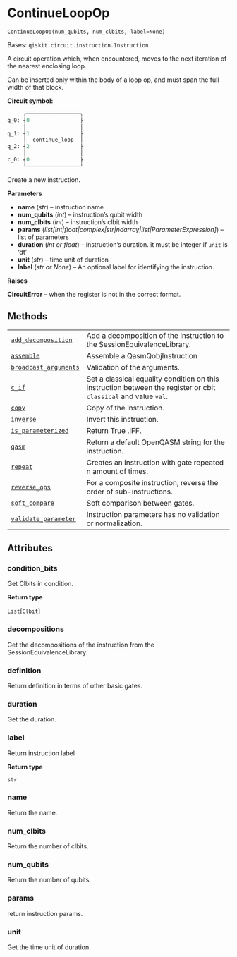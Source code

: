 # ContinueLoopOp

<span id="undefined" />

`ContinueLoopOp(num_qubits, num_clbits, label=None)`

Bases: `qiskit.circuit.instruction.Instruction`

A circuit operation which, when encountered, moves to the next iteration of the nearest enclosing loop.

<Admonition title="Note" type="note">
  Can be inserted only within the body of a loop op, and must span the full width of that block.
</Admonition>

**Circuit symbol:**

```python
     ┌─────────────────┐
q_0: ┤0                ├
     │                 │
q_1: ┤1                ├
     │  continue_loop  │
q_2: ┤2                ├
     │                 │
c_0: ╡0                ╞
     └─────────────────┘
```

Create a new instruction.

**Parameters**

*   **name** (*str*) – instruction name
*   **num\_qubits** (*int*) – instruction’s qubit width
*   **num\_clbits** (*int*) – instruction’s clbit width
*   **params** (*list\[int|float|complex|str|ndarray|list|ParameterExpression]*) – list of parameters
*   **duration** (*int or float*) – instruction’s duration. it must be integer if `unit` is ‘dt’
*   **unit** (*str*) – time unit of duration
*   **label** (*str or None*) – An optional label for identifying the instruction.

**Raises**

**CircuitError** – when the register is not in the correct format.

## Methods

|                                                                                                                                                                                  |                                                                                                                  |
| -------------------------------------------------------------------------------------------------------------------------------------------------------------------------------- | ---------------------------------------------------------------------------------------------------------------- |
| [`add_decomposition`](qiskit.circuit.ContinueLoopOp.add_decomposition#qiskit.circuit.ContinueLoopOp.add_decomposition "qiskit.circuit.ContinueLoopOp.add_decomposition")         | Add a decomposition of the instruction to the SessionEquivalenceLibrary.                                         |
| [`assemble`](qiskit.circuit.ContinueLoopOp.assemble#qiskit.circuit.ContinueLoopOp.assemble "qiskit.circuit.ContinueLoopOp.assemble")                                             | Assemble a QasmQobjInstruction                                                                                   |
| [`broadcast_arguments`](qiskit.circuit.ContinueLoopOp.broadcast_arguments#qiskit.circuit.ContinueLoopOp.broadcast_arguments "qiskit.circuit.ContinueLoopOp.broadcast_arguments") | Validation of the arguments.                                                                                     |
| [`c_if`](qiskit.circuit.ContinueLoopOp.c_if#qiskit.circuit.ContinueLoopOp.c_if "qiskit.circuit.ContinueLoopOp.c_if")                                                             | Set a classical equality condition on this instruction between the register or cbit `classical` and value `val`. |
| [`copy`](qiskit.circuit.ContinueLoopOp.copy#qiskit.circuit.ContinueLoopOp.copy "qiskit.circuit.ContinueLoopOp.copy")                                                             | Copy of the instruction.                                                                                         |
| [`inverse`](qiskit.circuit.ContinueLoopOp.inverse#qiskit.circuit.ContinueLoopOp.inverse "qiskit.circuit.ContinueLoopOp.inverse")                                                 | Invert this instruction.                                                                                         |
| [`is_parameterized`](qiskit.circuit.ContinueLoopOp.is_parameterized#qiskit.circuit.ContinueLoopOp.is_parameterized "qiskit.circuit.ContinueLoopOp.is_parameterized")             | Return True .IFF.                                                                                                |
| [`qasm`](qiskit.circuit.ContinueLoopOp.qasm#qiskit.circuit.ContinueLoopOp.qasm "qiskit.circuit.ContinueLoopOp.qasm")                                                             | Return a default OpenQASM string for the instruction.                                                            |
| [`repeat`](qiskit.circuit.ContinueLoopOp.repeat#qiskit.circuit.ContinueLoopOp.repeat "qiskit.circuit.ContinueLoopOp.repeat")                                                     | Creates an instruction with gate repeated n amount of times.                                                     |
| [`reverse_ops`](qiskit.circuit.ContinueLoopOp.reverse_ops#qiskit.circuit.ContinueLoopOp.reverse_ops "qiskit.circuit.ContinueLoopOp.reverse_ops")                                 | For a composite instruction, reverse the order of sub-instructions.                                              |
| [`soft_compare`](qiskit.circuit.ContinueLoopOp.soft_compare#qiskit.circuit.ContinueLoopOp.soft_compare "qiskit.circuit.ContinueLoopOp.soft_compare")                             | Soft comparison between gates.                                                                                   |
| [`validate_parameter`](qiskit.circuit.ContinueLoopOp.validate_parameter#qiskit.circuit.ContinueLoopOp.validate_parameter "qiskit.circuit.ContinueLoopOp.validate_parameter")     | Instruction parameters has no validation or normalization.                                                       |

## Attributes

<span id="undefined" />

### condition\_bits

Get Clbits in condition.

**Return type**

`List`\[`Clbit`]

<span id="undefined" />

### decompositions

Get the decompositions of the instruction from the SessionEquivalenceLibrary.

<span id="undefined" />

### definition

Return definition in terms of other basic gates.

<span id="undefined" />

### duration

Get the duration.

<span id="undefined" />

### label

Return instruction label

**Return type**

`str`

<span id="undefined" />

### name

Return the name.

<span id="undefined" />

### num\_clbits

Return the number of clbits.

<span id="undefined" />

### num\_qubits

Return the number of qubits.

<span id="undefined" />

### params

return instruction params.

<span id="undefined" />

### unit

Get the time unit of duration.
